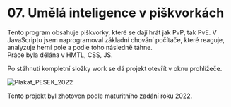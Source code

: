 # 07. Umělá inteligence v piškvorkách

Tento program obsahuje piškvorky, které se dají hrát jak PvP, tak PvE. V JavaScriptu jsem naprogramoval základní chování počítače, které reaguje, analyzuje herní pole a podle toho následně táhne.  
Práce byla dělána v HMTL, CSS, JS.  

Po stáhnutí kompletní složky work se dá projekt otevřít v oknu prohlížeče.  

![Plakat_PESEK_2022](https://user-images.githubusercontent.com/59620950/157202550-be34409e-8331-4856-aa82-56b2fc253592.jpg)

Tento projekt byl zhotoven podle maturitního zadání roku 2022.  
